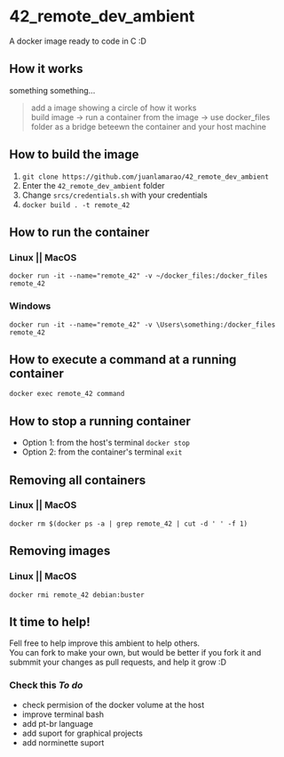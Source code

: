 # 42_remote_dev_ambient
A docker image ready to code in C :D

## How it works
something something...

> add a image showing a circle of how it works  
> build image -> run a container from the image -> use docker_files folder as a bridge beteewn the container and your host machine

## How to build the image
1. `git clone https://github.com/juanlamarao/42_remote_dev_ambient`
2. Enter the `42_remote_dev_ambient` folder
3. Change `srcs/credentials.sh` with your credentials
4. `docker build . -t remote_42`

## How to run the container
### Linux || MacOS
`docker run -it --name="remote_42" -v ~/docker_files:/docker_files remote_42`
### Windows
`docker run -it --name="remote_42" -v \Users\something:/docker_files remote_42`

## How to execute a command at a running container
`docker exec remote_42 command`

## How to stop a running container
* Option 1: from the host's terminal
`docker stop`
* Option 2: from the container's terminal
`exit`

## Removing all containers
### Linux || MacOS
`docker rm $(docker ps -a | grep remote_42 | cut -d ' ' -f 1)`

## Removing images
### Linux || MacOS
`docker rmi remote_42 debian:buster`

## It time to help!
Fell free to help improve this ambient to help others.  
You can fork to make your own, but would be better if you fork it and
submmit your changes as pull requests, and help it grow :D

### Check this _To do_
* check permision of the docker volume at the host
* improve terminal bash
* add pt-br language
* add suport for graphical projects
* add norminette suport
